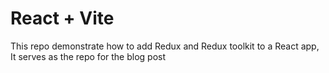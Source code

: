 # React + Vite

This repo demonstrate how to add Redux and Redux toolkit to a React app,
It serves as the repo for the blog post
